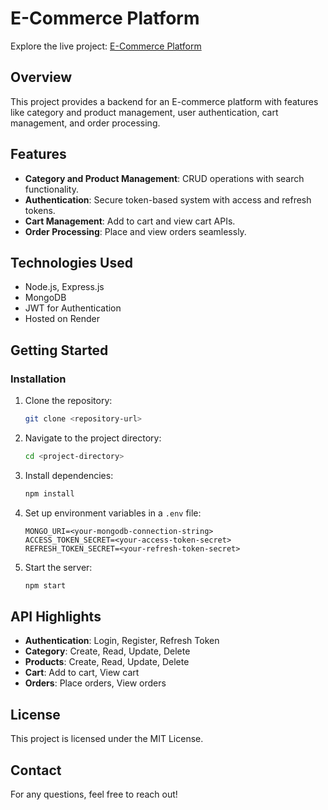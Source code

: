 # E-Commerce Platform

Explore the live project: [E-Commerce Platform](https://ecommerce-qpsw.onrender.com/)

## Overview
This project provides a backend for an E-commerce platform with features like category and product management, user authentication, cart management, and order processing.

## Features

- **Category and Product Management**: CRUD operations with search functionality.
- **Authentication**: Secure token-based system with access and refresh tokens.
- **Cart Management**: Add to cart and view cart APIs.
- **Order Processing**: Place and view orders seamlessly.

## Technologies Used
- Node.js, Express.js
- MongoDB
- JWT for Authentication
- Hosted on Render

## Getting Started

### Installation
1. Clone the repository:
   ```bash
   git clone <repository-url>
   ```
2. Navigate to the project directory:
   ```bash
   cd <project-directory>
   ```
3. Install dependencies:
   ```bash
   npm install
   ```
4. Set up environment variables in a `.env` file:
   ```
   MONGO_URI=<your-mongodb-connection-string>
   ACCESS_TOKEN_SECRET=<your-access-token-secret>
   REFRESH_TOKEN_SECRET=<your-refresh-token-secret>
   ```
5. Start the server:
   ```bash
   npm start
   ```

## API Highlights

- **Authentication**: Login, Register, Refresh Token
- **Category**: Create, Read, Update, Delete
- **Products**: Create, Read, Update, Delete
- **Cart**: Add to cart, View cart
- **Orders**: Place orders, View orders

## License
This project is licensed under the MIT License.

## Contact
For any questions, feel free to reach out!
